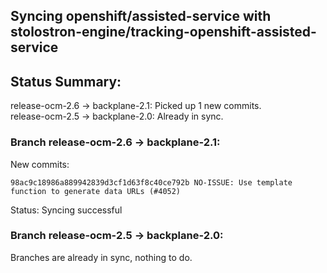 ## Syncing openshift/assisted-service with stolostron-engine/tracking-openshift-assisted-service

## Status Summary:

release-ocm-2.6 -> backplane-2.1: Picked up 1 new commits.  
release-ocm-2.5 -> backplane-2.0: Already in sync.  

### Branch release-ocm-2.6 -> backplane-2.1:

New commits:

```
98ac9c18986a889942839d3cf1d63f8c40ce792b NO-ISSUE: Use template function to generate data URLs (#4052)
```

Status: Syncing successful

### Branch release-ocm-2.5 -> backplane-2.0:

Branches are already in sync, nothing to do.

